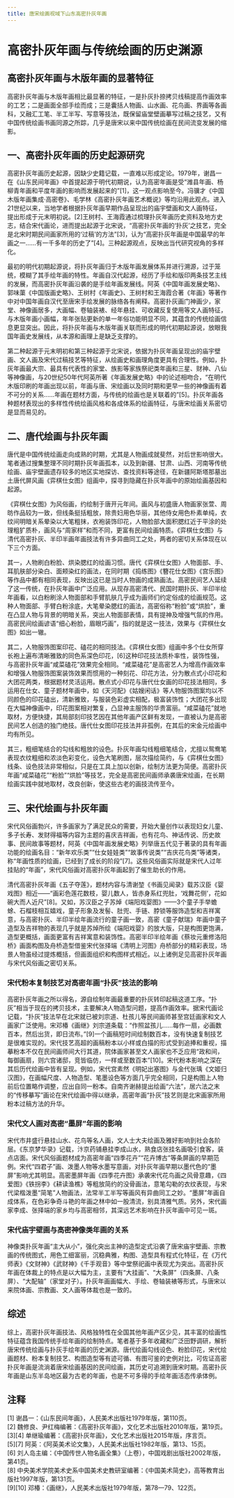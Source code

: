 ```yaml
---
title: 唐宋绘画视域下山东高密扑灰年画
---
```

# 高密扑灰年画与传统绘画的历史渊源

## 高密扑灰年画与木版年画的显著特征

高密扑灰年画与木版年画相比最显著的特征，一是扑灰扑捺拷贝线稿提高作画效率的工艺；二是画面全部手绘而成；三是囊括人物画、山水画、花鸟画、界画等各画科，又融汇工笔、半工半写、写意等技法，既保留庙堂壁画摹写过稿之技艺，又有中国传统绘画书画同源之所踪，几乎是唐宋以来中国传统绘画在民间流变发展的缩影。

## 一、高密扑灰年画的历史起源研究

高密扑灰年画历史起源，因缺少史籍记载，一直难以形成定论。1979年，谢昌一在《山东民间年画》中首提起源于明代初期说，认为高密年画是受“潍县年画、杨柳青年画和平度年画的影响而发展起来的”[1]，这一观点影响至今。冯骥才《中国木版年画集成·高密卷》、毛学林《高密扑灰年画艺术概说》等均沿用此观点。进入21世纪以来，当地学者根据扑灰年画早期作品呈现出的庙宇壁画和文人画特征，提出形成于元末明初说。[2]王树村、王海霞通过梳理扑灰年画历史资料及地方史志，结合宋代画论，进而提出起源于北宋说，“高密扑灰年画的‘扑灰’之技艺，完全是北宋时期民间画家所用的‘过稿’的方法”[3]，认为“高密扑灰年画是中国最早的年画之一……有一千多年的历史了”[4]。三种起源观点，反映出当代研究视角的多样化。

最初的明代初期起源说，将扑灰年画归于木版年画发展体系并进行溯源，过于笼统，模糊了其手绘年画的特性。年画自汉代起源，经历了手绘和版印两条技艺主线的发展，而高密扑灰年画沿袭的是手绘年画发展线。阿英《中国年画发展史略》、郭味蕖《中国版画史略》、王树村《年画史》、王树村和王海霞合著《年画》等著作中对中国年画自汉代至唐宋手绘发展的脉络各有阐释。高密扑灰画门神画少，家堂、神像画居多，大画幅、卷轴装裱、经年悬挂、可收藏反复使用等文人画特征，与木版年画小画幅，年年张贴更新的单一年俗功能明显不同，其蕴含的传统绘画信息更显突出。因此，将扑灰年画与木版年画关联而形成的明代初期起源说，放眼我国年画史发展线，从本源和画理上是缺乏支撑的。

第二种起源于元末明初和第三种起源于北宋说，依据为扑灰年画呈现出的庙宇壁画、文人画及宋代过稿技艺等特征，从绘画史和画理角度更具有合理性。例如，扑灰年画最大宗、最具有代表性的家堂、族影等家族祭祀类年画和三星、财神、八仙等神像画，与20世纪50年代阿英所著《年画发展史略》中的论述相吻合，“在明代木版印刷的年画出现以前，年画与唐、宋绘画以及同时期和更早一些的神像画有着不可分的关系……年画在题材方面，与传统的绘画也是关联着的”[5]。扑灰年画各种题材表现出的多样性传统绘画风格和各成体系的绘画特征，与唐宋绘画关系密切是显而易见的。

## 二、唐代绘画与扑灰年画

唐代是中国传统绘画走向成熟的时期，尤其是人物画成就斐然，对后世影响很大。笔者通过搜集整理不同时期扑灰年画孤本，以及到新疆、甘肃、山西、河南等传统绘画、庙宇壁画遗存较多的地区实地探访、查找资料等途径，在新疆阿斯塔那墓出土唐代屏风画《弈棋仕女图》组画中，探寻到隐藏在扑灰年画中的原始绘画基因和起源。

《弈棋仕女图》为风俗画，约绘制于唐开元年间。画风与初盛唐人物画家张萱、周昉作品较为一致，但线条挺括粗放，除贵妇用色华丽，其他侍女用色朴素单纯，衣纹间明暗关系晕染以大笔粗抹，衣袍装饰印花，人物脸部大面积腮红近于平涂的处理粗犷质朴，画风与“周家样”和而不同，更富有民间绘画特质。《弈棋仕女图》与清代高密扑灰、半印半画年画技法有许多异曲同工之处，两者的密切关系体现在以下三个方面。

其一，人物刷白粉脸、烘染腮红的绘画习惯。唐代《弈棋仕女图》人物面部、手、耳肌肤部分染白、面颊染红的画法，在同时期《捣练图》《簪花仕女图》《宫乐图》等作品中都有相同表现，反映出这已是当时人物画的成熟画法。高密民间艺人延续了这一传统，在扑灰年画中广泛应用。从现存高密清代、民国时期扑灰、半印半绘年画看，以白粉刷涂人物面部和手臂肌肤几乎成为画师们约定俗成的绘画规范。这种人物面部、手臂白粉涂底，大笔晕染腮红的画法，高密俗称“粉脸”或“烘脸”，重在凸显人物与背景的明暗关系，突出人物面部表情，具有提神及增强气氛的作用。高密民间绘画谚语“细心粉脸，眉眼巧画”，指的就是这一技法，效果与《弈棋仕女图》如出一辙。

其二，人物服饰图案印花、磕花的相同技法。《弈棋仕女图》组画中多个仕女所穿长袍上遍布清晰雅致的同色系深色印花，[6]这种印花技法质朴率性，装饰性强，与高密扑灰年画“咸菜磕花”效果完全相同。“咸菜磕花”是高密艺人为增高作画效率和增强人物服饰图案装饰效果而惯用的一种刻花、印花方法，分为散点式小印花和大团花两类，根据题材灵活运用。散点式小印花与唐代仕女画的印花技法相同，多运用在仕女、童子题材年画中，如《天河配》《姑嫂闲话》等人物服饰图案均以不同颜色的印花磕出，清新雅致，与服装色彩虚实相配，极富装饰性；大团花多出现在大幅神像画中，印花图案相对繁复，凸显神主服饰的华贵富丽。“咸菜磕花”就地取材，方便快捷，其局部刻印技艺因在其他年画产区鲜有发现，一直被认为是高密民间艺人创造的独门绝技。唐代仕女图印花技法并非孤例，在其后的宋金元绘画中均有所见。

其三，粗细笔结合的勾线和粗放的设色。扑灰年画勾线粗细笔结合，尤擅以鸳鸯笔表现衣纹粗细和浓淡色彩变化，设色大笔刷图，层次描绘简约，与《弈棋仕女图》线条、设色技法非常相似，只是在工具上加以创新，绘制方法更为简便。高密扑灰年画“咸菜磕花”“粉脸”“烘脸”等技艺，完全是高密民间画师承袭唐宋绘画，在长期绘画实践中就地取材，改良创新，使这些古老的画技流传至今。

## 三、宋代绘画与扑灰年画

宋代风俗画勃兴，许多画家为了满足民众的需要，开始大量创作以表现妇女儿童、多子长寿、发财得福等内容为主题的喜庆吉祥画，也有花鸟、神话传说、历史故事、民间故事等题材，阿英《中国年画发展史略》列举唐五代见于著录的具有年画功能的绘画名目：“新年欢乐类”“仕女娃娃类”“故事传说类”“吉庆花鸟类”等诸类，称“年画性质的绘画，已经到了成长的阶段”[7]。这些风俗画实际就是宋代人过年挂贴的“年画”，宋代风俗画对高密扑灰年画起到了催生助长的作用。

清代高密扑灰年画《五子夺莲》，题材内容与清谢堃《书画见闻录》载苏汉臣《婴戏图》相近——“画彩色莲花数枝，婴儿数人，皆赤身系红兜肚，‘戏舞花侧’，花如碗大而人近尺”[8]。又如，苏汉臣之子苏焯《端阳戏婴图》——3个童子手举蟾蜍、石榴枝相互嬉戏，童子形象及发髻、肚兜、手链、脖锁等服饰造型和吉祥寓意，与高密扑灰、半印半绘年画流行的童子画一致，高密《童子献瑞》年画中童子造型及吉祥物的表现几乎就是苏焯所绘《端阳戏婴》的放大版，只是构图更饱满，造型更概括，画面更富有吉祥寓意和装饰性。高密半印半绘年画《蔡妆元重修洛阳桥》画面构图及舟桥造型借鉴宋代张择端《清明上河图》舟桥部分的精彩表现，场景人物虽经过提炼概括，但画面组织和构图样式相近。以上诸例足见高密扑灰年画与宋代风俗画之密切关系。

### 宋代粉本复制技艺对高密年画“扑灰”技法的影响

高密扑灰年画之所以得名，源自绘制年画最重要的扑灰转印起稿这道工序。“扑灰”相当于现在的拷贝技术，主要解决人物造型问题，提高作画效率。据宋代画论记载，“扑灰”技法早在北宋就已被刘宗道、杜孩儿等民间画师甚至宫廷画家和文人画家广泛使用。宋邓椿《画继》刘宗道条载：“作照盆孩儿……每作一扇，必画数百本，然后出货，即日流布。”[9]一个画稿短时间绘制数百本，没有快速复制技艺是很难实现的。宋代技艺高超的画稿粉本以小样或白描的形式受到追捧和重视，描摹粉本不仅在民间画师间大行其道，院体画家甚至文人画家也不乏应用“政和间，每御画扇，则六宫诸邸，竞皆临仿，一样或至数百本”[10]。宋代粉本影响之深在其后历代绘画中皆有呈现。例如，宋代宫素然《明妃出塞图》与金代张瑀《文姬归汉图》，在画幅尺度、人物造型、笔墨设色等方面几乎完全相同，只是构图上人物前后位置略作调整，应出自同一粉本。自南齐谢赫提出绘画“六法”，居六法之末的“传移摹写”画论在宋代绘画中得以继承，高密年画“扑灰”技艺则是北宋画家所用粉本过稿方法的升华。

### 宋代文人画对高密“墨屏”年画的影响

宋代市井盛行悬挂山水、花鸟等名人画，文人士大夫绘画及雅好影响到社会各阶层。《东京梦华录》记载，汴京药铺悬挂李成山水，熟食店张挂名画吸引食客，装点店面。宋代风俗画题材成为高密年画“四季花卉”“花卉博古”等条屏画的早期范例。宋代“四君子”画、泼墨人物等水墨写意画，对扑灰年画早期以墨代色的“墨屏”影响尤其明显。高密墨屏年画《四季花卉图》承袭宋代花鸟画之风骨意趣，《四爱图》《铁拐李》《耕读渔樵》等粗放简约的没骨画法，意笔勾勒的衣纹表现，与宋代梁楷泼墨“简笔”人物画法，法常半工半写等画风有异曲同工之妙。“墨屏”年画自成体系，在色彩争奇斗艳的年画之林中如一股清流，别具清雅气质。另外，宋代画家李成、张择端的家乡均与高密相邻，其深远艺术影响在扑灰年画中可见一斑。

### 宋代庙宇壁画与高密神像类年画的关系

神像类扑灰年画“主大从小”，强化突出主神的造型定式沿袭了唐宋庙宇壁画、宗教画的传统图式，用色工细富丽，沉稳典雅，构图、造型具有程式化特征，在《万代师表》《文财神》《武财神》《千手观音》等中堂祭祀画中表现尤为突出。高密扑灰年画在体裁上的特点是以大幅为主，主要有“大挂画”、“大条屏”（四条屏、八条屏）、“大配轴”（家堂对子）。扑灰年画画幅大、手绘、卷轴装裱等形式，与唐宋以来院体画、宗教画、文人画等体裁也是一致的。

## 综述

综上，高密扑灰年画技法、风格独特性在全国其他年画产区少见，其丰富的绘画性特征蕴含我国传统手绘年画的绘制特点。笔者基于多年收藏和广泛田野调研，解析唐宋传统绘画与扑灰手绘年画的历史渊源。唐代绘画勾线设色、粉脸印花，宋代绘画题材、粉本复制技艺、构图造型等有迹可循、有图可鉴的史例对比，可佐证高密扑灰年画是流淌着唐宋绘画基因的民间绘画，其历史可追溯到唐宋时期。高密扑灰年画是山东半岛地区最为古老的年画，也是不可多得的手绘年画活态传承体例。

## 注释

[1] 谢昌一：《山东民间年画》，人民美术出版社1979年版，第110页。  
[2] 魏修良、尹红梅编著：《高密扑灰年画》，文化艺术出版社2010年版，第19页。  
[3][4] 单继瑜编著：《高密扑灰年画》，文化艺术出版社2015年版，序言页。  
[5][7] 阿英：《阿英美术论文集》，人民美术出版社1982年版，第13、15页。  
[6] 刘人岛主编：《中国传世人物名画全集》（上卷），中国戏剧出版社2002年版，第41页。  
[8] 中央美术学院美术史系中国美术史教研室编著：《中国美术简史》，高等教育出版社1997年版，第131页。  
[9][10] 邓椿：《画继》，人民美术出版社1979年版，第78—79、122页。
